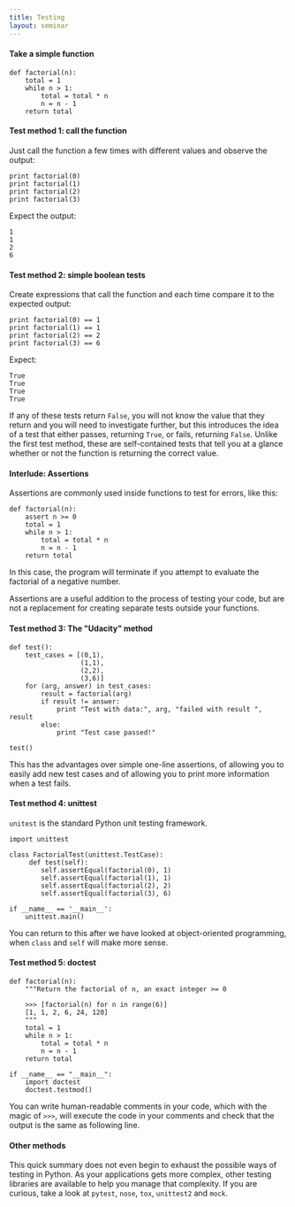 ```yaml
---
title: Testing
layout: seminar
---
```


#### Take a simple function

    def factorial(n):
        total = 1
        while n > 1: 
            total = total * n
            n = n - 1
        return total

#### Test method 1: call the function

Just call the function a few times with different values and observe the output:

    print factorial(0)
    print factorial(1)
    print factorial(2)
    print factorial(3)

Expect the output:

    1
    1
    2
    6


#### Test method 2: simple boolean tests

Create expressions that call the function and each time compare it to the expected output:

    print factorial(0) == 1
    print factorial(1) == 1
    print factorial(2) == 2
    print factorial(3) == 6

Expect:

    True
    True
    True
    True

If any of these tests return `False`, you will not know the value that they return and you will need to investigate further, but this introduces the idea of a test that either passes, returning `True`, or fails, returning `False`. Unlike the first test method, these are self-contained tests that tell you at a glance whether or not the function is returning the correct value.




#### Interlude: Assertions

Assertions are commonly used inside functions to test for errors, like this:

    def factorial(n):
        assert n >= 0
        total = 1
        while n > 1: 
            total = total * n
            n = n - 1
        return total

In this case, the program will terminate if you attempt to evaluate the factorial of a negative number.

Assertions are a useful addition to the process of testing your code, but are not a replacement for creating separate tests outside your functions.



#### Test method 3: The "Udacity" method

    def test():
        test_cases = [(0,1),
                      (1,1),
                      (2,2),
                      (3,6)]
        for (arg, answer) in test_cases:
            result = factorial(arg)
            if result != answer:
                print "Test with data:", arg, "failed with result ", result
            else:
                print "Test case passed!"

    test()

This has the advantages over simple one-line assertions, of allowing you to easily add new test cases and of allowing you to print more information when a test fails.

#### Test method 4: unittest

`unitest` is the standard Python unit testing framework.

    import unittest

    class FactorialTest(unittest.TestCase):
         def test(self):
	        self.assertEqual(factorial(0), 1)
	        self.assertEqual(factorial(1), 1)
	        self.assertEqual(factorial(2), 2)
	        self.assertEqual(factorial(3), 6)

    if __name__ == '__main__':
        unittest.main()

You can return to this after we have looked at object-oriented programming, when `class` and `self` will make more sense.

#### Test method 5: doctest

    def factorial(n):
        """Return the factorial of n, an exact integer >= 0

        >>> [factorial(n) for n in range(6)]
        [1, 1, 2, 6, 24, 120]
        """
        total = 1
        while n > 1:
            total = total * n
            n = n - 1
        return total

    if __name__ == "__main__":
        import doctest
        doctest.testmod()

You can write human-readable comments in your code, which with the magic of `>>>`, will execute the code in your comments and check that the output is the same as following line.

#### Other methods

This quick summary does not even begin to exhaust the possible ways of testing in Python. As your applications gets more complex, other testing libraries are available to help you manage that complexity. If you are curious, take a look at `pytest`, `nose`, `tox`, `unittest2` and `mock`.